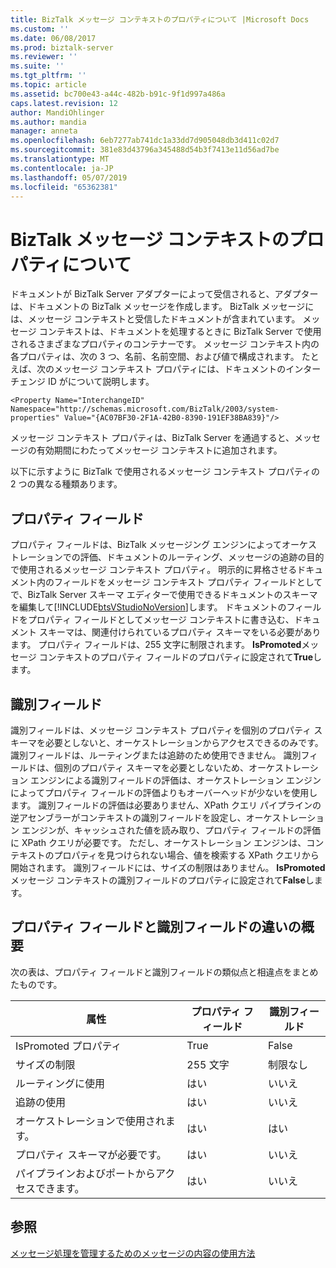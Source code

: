 ```yaml
---
title: BizTalk メッセージ コンテキストのプロパティについて |Microsoft Docs
ms.custom: ''
ms.date: 06/08/2017
ms.prod: biztalk-server
ms.reviewer: ''
ms.suite: ''
ms.tgt_pltfrm: ''
ms.topic: article
ms.assetid: bc700e43-a44c-482b-b91c-9f1d997a486a
caps.latest.revision: 12
author: MandiOhlinger
ms.author: mandia
manager: anneta
ms.openlocfilehash: 6eb7277ab741dc1a33dd7d905048db3d411c02d7
ms.sourcegitcommit: 381e83d43796a345488d54b3f7413e11d56ad7be
ms.translationtype: MT
ms.contentlocale: ja-JP
ms.lasthandoff: 05/07/2019
ms.locfileid: "65362381"
---
```

# <a name="about-biztalk-message-context-properties"></a>BizTalk メッセージ コンテキストのプロパティについて
ドキュメントが BizTalk Server アダプターによって受信されると、アダプターは、ドキュメントの BizTalk メッセージを作成します。 BizTalk メッセージには、メッセージ コンテキストと受信したドキュメントが含まれています。 メッセージ コンテキストは、ドキュメントを処理するときに BizTalk Server で使用されるさまざまなプロパティのコンテナーです。 メッセージ コンテキスト内の各プロパティは、次の 3 つ、名前、名前空間、および値で構成されます。 たとえば、次のメッセージ コンテキスト プロパティには、ドキュメントのインターチェンジ ID がについて説明します。  
  
```  
<Property Name="InterchangeID" Namespace="http://schemas.microsoft.com/BizTalk/2003/system-properties" Value="{AC07BF30-2F1A-42B0-8390-191EF38BA839}"/>  
```  
  
 メッセージ コンテキスト プロパティは、BizTalk Server を通過すると、メッセージの有効期間にわたってメッセージ コンテキストに追加されます。  
  
 以下に示すように BizTalk で使用されるメッセージ コンテキスト プロパティの 2 つの異なる種類あります。  
  
## <a name="property-fields"></a>プロパティ フィールド  
 プロパティ フィールドは、BizTalk メッセージング エンジンによってオーケストレーションでの評価、ドキュメントのルーティング、メッセージの追跡の目的で使用されるメッセージ コンテキスト プロパティ。 明示的に昇格させるドキュメント内のフィールドをメッセージ コンテキスト プロパティ フィールドとしてで、BizTalk Server スキーマ エディターで使用できるドキュメントのスキーマを編集して[!INCLUDE[btsVStudioNoVersion](../includes/btsvstudionoversion-md.md)]します。 ドキュメントのフィールドをプロパティ フィールドとしてメッセージ コンテキストに書き込む、ドキュメント スキーマは、関連付けられているプロパティ スキーマをいる必要があります。 プロパティ フィールドは、255 文字に制限されます。 **IsPromoted**メッセージ コンテキストのプロパティ フィールドのプロパティに設定されて**True**します。  
  
## <a name="distinguished-fields"></a>識別フィールド  
 識別フィールドは、メッセージ コンテキスト プロパティを個別のプロパティ スキーマを必要としないと、オーケストレーションからアクセスできるのみです。 識別フィールドは、ルーティングまたは追跡のため使用できません。 識別フィールドは、個別のプロパティ スキーマを必要としないため、オーケストレーション エンジンによる識別フィールドの評価は、オーケストレーション エンジンによってプロパティ フィールドの評価よりもオーバーヘッドが少ないを使用します。 識別フィールドの評価は必要ありません、XPath クエリ パイプラインの逆アセンブラーがコンテキストの識別フィールドを設定し、オーケストレーション エンジンが、キャッシュされた値を読み取り、プロパティ フィールドの評価に XPath クエリが必要です。 ただし、オーケストレーション エンジンは、コンテキストのプロパティを見つけられない場合、値を検索する XPath クエリから開始されます。 識別フィールドには、サイズの制限はありません。 **IsPromoted**メッセージ コンテキストの識別フィールドのプロパティに設定されて**False**します。  
  
## <a name="summary-of-differences-between-property-fields-and-distinguished-fields"></a>プロパティ フィールドと識別フィールドの違いの概要  
 次の表は、プロパティ フィールドと識別フィールドの類似点と相違点をまとめたものです。  
  
|**属性**|**プロパティ フィールド**|**識別フィールド**|  
|-------------------|------------------------|-----------------------------|  
|IsPromoted プロパティ|True|False|  
|サイズの制限|255 文字|制限なし|  
|ルーティングに使用|はい|いいえ|  
|追跡の使用|はい|いいえ|  
|オーケストレーションで使用されます。|はい|はい|  
|プロパティ スキーマが必要です。|はい|いいえ|  
|パイプラインおよびポートからアクセスできます。|はい|いいえ|  
  
## <a name="see-also"></a>参照  
 [メッセージ処理を管理するためのメッセージの内容の使用方法](../core/ways-to-use-message-content-to-control-message-processing.md)